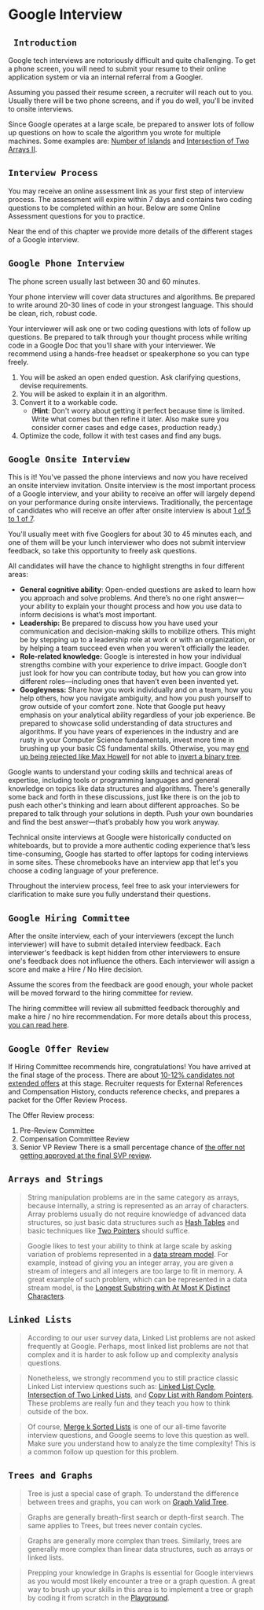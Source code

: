 # Google Interview

## ``` Introduction```

Google tech interviews are notoriously difficult and quite challenging. To get a phone screen, you will need to submit your resume to their online application system or via an internal referral from a Googler.

Assuming you passed their resume screen, a recruiter will reach out to you. Usually there will be two phone screens, and if you do well, you'll be invited to onsite interviews.

Since Google operates at a large scale, be prepared to answer lots of follow up questions on how to scale the algorithm you wrote for multiple machines. Some examples are: [Number of Islands](https://leetcode.com/problems/number-of-islands/) and [Intersection of Two Arrays II](https://leetcode.com/problems/intersection-of-two-arrays-ii/description/).

## ``Interview Process``

You may receive an online assessment link as your first step of interview process. The assessment will expire within 7 days and contains two coding questions to be completed within an hour. Below are some Online Assessment questions for you to practice.

Near the end of this chapter we provide more details of the different stages of a Google interview.

## ``Google Phone Interview``
The phone screen usually last between 30 and 60 minutes.

Your phone interview will cover data structures and algorithms. Be prepared to write around 20-30 lines of code in your strongest language. This should be clean, rich, robust code.

Your interviewer will ask one or two coding questions with lots of follow up questions. Be prepared to talk through your thought process while writing code in a Google Doc that you’ll share with your interviewer. We recommend using a hands-free headset or speakerphone so you can type freely.

1. You will be asked an open ended question. Ask clarifying questions, devise requirements.
2. You will be asked to explain it in an algorithm.
3. Convert it to a workable code.
    - (**Hint**: Don't worry about getting it perfect because time is limited. Write what comes but then refine it later. Also make sure you consider corner cases and edge cases, production ready.)
4. Optimize the code, follow it with test cases and find any bugs.

## ``Google Onsite Interview``
This is it! You've passed the phone interviews and now you have received an onsite interview invitation. Onsite interview is the most important process of a Google interview, and your ability to receive an offer will largely depend on your performance during onsite interviews. Traditionally, the percentage of candidates who will receive an offer after onsite interview is about [1 of 5 to 1 of 7](https://www.quora.com/What-percentage-of-candidates-convert-a-Google-onsite-interview-into-an-offer).

You'll usually meet with five Googlers for about 30 to 45 minutes each, and one of them will be your lunch interviewer who does not submit interview feedback, so take this opportunity to freely ask questions.

All candidates will have the chance to highlight strengths in four different areas:

- **General cognitive ability**: Open-ended questions are asked to learn how you approach and solve problems. And there’s no one right answer—your ability to explain your thought process and how you use data to inform decisions is what’s most important.
- **Leadership:** Be prepared to discuss how you have used your communication and decision-making skills to mobilize others. This might be by stepping up to a leadership role at work or with an organization, or by helping a team succeed even when you weren’t officially the leader.
- **Role-related knowledge:** Google is interested in how your individual strengths combine with your experience to drive impact. Google don’t just look for how you can contribute today, but how you can grow into different roles—including ones that haven’t even been invented yet.
- **Googleyness:** Share how you work individually and on a team, how you help others, how you navigate ambiguity, and how you push yourself to grow outside of your comfort zone.
Note that Google put heavy emphasis on your analytical ability regardless of your job experience. Be prepared to showcase solid understanding of data structures and algorithms. If you have years of experiences in the industry and are rusty in your Computer Science fundamentals, invest more time in brushing up your basic CS fundamental skills. Otherwise, you may [end up being rejected like Max Howell](https://www.quora.com/Whats-the-logic-behind-Google-rejecting-Max-Howell-the-author-of-Homebrew-for-not-being-able-to-invert-a-binary-tree/answer/Max-Howell) for not able to [invert a binary tree](https://leetcode.com/problems/invert-binary-tree/).

Google wants to understand your coding skills and technical areas of expertise, including tools or programming languages and general knowledge on topics like data structures and algorithms. There's generally some back and forth in these discussions, just like there is on the job to push each other's thinking and learn about different approaches. So be prepared to talk through your solutions in depth. Push your own boundaries and find the best answer—that’s probably how you work anyway.

Technical onsite interviews at Google were historically conducted on whiteboards, but to provide a more authentic coding experience that’s less time-consuming, Google has started to offer laptops for coding interviews in some sites. These chromebooks have an interview app that let's you choose a coding language of your preference.

Throughout the interview process, feel free to ask your interviewers for clarification to make sure you fully understand their questions.

## ``Google Hiring Committee``
After the onsite interview, each of your interviewers (except the lunch interviewer) will have to submit detailed interview feedback. Each interviewer's feedback is kept hidden from other interviewers to ensure one's feedback does not influence the others. Each interviewer will assign a score and make a Hire / No Hire decision.

Assume the scores from the feedback are good enough, your whole packet will be moved forward to the hiring committee for review.

The hiring committee will review all submitted feedback thoroughly and make a hire / no hire recommendation. For more details about this process, [you can read here](https://www.quora.com/What-happens-during-a-Google-hiring-committee-meeting).


## ``Google Offer Review``
If Hiring Committee recommends hire, congratulations! You have arrived at the final stage of the process. There are about [10-12% candidates not extended offers](https://www.quora.com/My-Google-recruiter-has-asked-me-about-my-current-compensation-and-external-references-Whats-the-probability-of-not-getting-an-offer-from-this-point/answer/Bob-See) at this stage. Recruiter requests for External References and Compensation History, conducts reference checks, and prepares a packet for the Offer Review Process.

The Offer Review process:

1. Pre-Review Committee
2. Compensation Committee Review
3. Senior VP Review
There is a small percentage chance of [the offer not getting approved at the final SVP review](https://www.quora.com/Why-would-one-be-rejected-at-the-final-stage-at-Google/answer/Bob-See).


## ``` Arrays and Strings ```

> String manipulation problems are in the same category as arrays, because internally, a string is represented as an array of characters. 
Array problems usually do not require knowledge of advanced data structures, so just basic data structures such as [Hash Tables](https://leetcode.com/articles/hash-table/) and basic techniques 
like [Two Pointers](https://leetcode.com/articles/two-pointer-technique/) should suffice.

> Google likes to test your ability to think at large scale by asking variation of problems represented in a [data stream model](https://en.wikipedia.org/wiki/Streaming_algorithm#Data_stream_model). 
For example, instead of giving you an integer array, you are given a stream of integers and all integers are too large to fit in memory. 
A great example of such problem, which can be represented in a data stream model, is the [Longest Substring with At Most K Distinct Characters](https://leetcode.com/problems/longest-substring-with-at-most-k-distinct-characters/).

## ```Linked Lists```

> According to our user survey data, Linked List problems are not asked frequently at Google. Perhaps, most linked list problems are not that complex and it is harder to ask follow up and complexity analysis questions.

> Nonetheless, we strongly recommend you to still practice classic Linked List interview questions such as: [Linked List Cycle](https://leetcode.com/problems/linked-list-cycle/), [Intersection of Two Linked Lists](https://leetcode.com/problems/intersection-of-two-linked-lists/), and [Copy List with Random Pointers](https://leetcode.com/problems/copy-list-with-random-pointer/). These problems are really fun and they teach you how to think outside of the box.

> Of course, [Merge k Sorted Lists](https://leetcode.com/problems/merge-k-sorted-lists/) is one of our all-time favorite interview questions, and Google seems to love this question as well. Make sure you understand how to analyze the time complexity! This is a common follow up question for this problem.

## ```Trees and Graphs```

> Tree is just a special case of graph. To understand the difference between trees and graphs, you can work on [Graph Valid Tree](https://leetcode.com/problems/graph-valid-tree/description/).

> Graphs are generally breath-first search or depth-first search. The same applies to Trees, but trees never contain cycles.

> Graphs are generally more complex than trees. Similarly, trees are generally more complex than linear data structures, such as arrays or linked lists.

> Prepping your knowledge in Graphs is essential for Google interviews as you would most likely encounter a tree or a graph question. A great way to brush up your skills in this area is to implement a tree or graph by coding it from scratch in the [Playground](https://leetcode.com/playground/).




